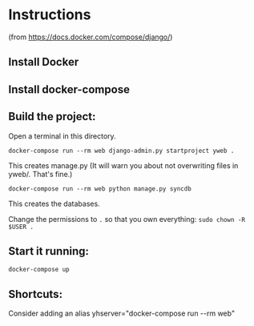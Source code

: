 # Instructions

(from https://docs.docker.com/compose/django/)

## Install Docker
## Install docker-compose


## Build the project:

Open a terminal in this directory.

`docker-compose run --rm web django-admin.py startproject yweb .`

This creates manage.py (It will warn you about not overwriting files
in yweb/. That's fine.)

`docker-compose run --rm web python manage.py syncdb`

This creates the databases.

Change the permissions to `.` so that you own everything: `sudo chown -R $USER .`


## Start it running:

`docker-compose up`


## Shortcuts:

Consider adding an alias yhserver="docker-compose run --rm web"

